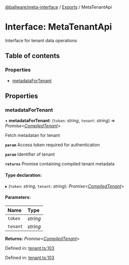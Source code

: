 [@ballware/meta-interface](../README.md) / [Exports](../modules.md) / MetaTenantApi

# Interface: MetaTenantApi

Interface for tenant data operations

## Table of contents

### Properties

- [metadataForTenant](metatenantapi.md#metadatafortenant)

## Properties

### metadataForTenant

• **metadataForTenant**: (`token`: *string*, `tenant`: *string*) => *Promise*<[*CompiledTenant*](compiledtenant.md)\>

Fetch metadatan for tenant

**`param`** Access token required for authentication

**`param`** Identifier of tenant

**`returns`** Promise containing compiled tenant metadata

#### Type declaration:

▸ (`token`: *string*, `tenant`: *string*): *Promise*<[*CompiledTenant*](compiledtenant.md)\>

#### Parameters:

Name | Type |
:------ | :------ |
`token` | *string* |
`tenant` | *string* |

**Returns:** *Promise*<[*CompiledTenant*](compiledtenant.md)\>

Defined in: [tenant.ts:103](https://github.com/ballware/ballware-client/blob/cea3b48/packages/meta-interface/src/tenant.ts#L103)

Defined in: [tenant.ts:103](https://github.com/ballware/ballware-client/blob/cea3b48/packages/meta-interface/src/tenant.ts#L103)
